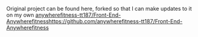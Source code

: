 Original project can be found here, forked so that I can make updates to it on my own
[anywherefitness-tt187/Front-End-Anywherefitness](https://github.com/anywherefitness-tt187/Front-End-Anywherefitness)https://github.com/anywherefitness-tt187/Front-End-Anywherefitness

